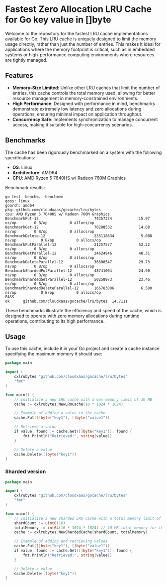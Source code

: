 # Fastest Zero Allocation LRU Cache for Go key value in []byte 

Welcome to the repository for the fastest LRU cache implementations available for Go. This LRU cache is uniquely designed to limit the memory usage directly, rather than just the number of entries. This makes it ideal for applications where the memory footprint is critical, such as in embedded systems or high-performance computing environments where resources are tightly managed.

## Features

- **Memory-Size Limited**: Unlike other LRU caches that limit the number of entries, this cache controls the total memory used, allowing for better resource management in memory-constrained environments.
- **High Performance**: Designed with performance in mind, benchmarks demonstrate extremely low latency and zero allocations during operations, ensuring minimal impact on application throughput.
- **Concurrency Safe**: Implements synchronization to manage concurrent access, making it suitable for high-concurrency scenarios.

## Benchmarks

The cache has been rigorously benchmarked on a system with the following specifications:
- **OS**: Linux
- **Architecture**: AMD64
- **CPU**: AMD Ryzen 5 7640HS w/ Radeon 760M Graphics

Benchmark results:
```
go test -bench=. -benchmem
goos: linux
goarch: amd64
pkg: github.com/cloudxaas/gocache/lru/bytes
cpu: AMD Ryzen 5 7640HS w/ Radeon 760M Graphics     
BenchmarkPut-12                      	74357374	        15.97 ns/op	       0 B/op	       0 allocs/op
BenchmarkGet-12                      	70288532	        14.68 ns/op	       0 B/op	       0 allocs/op
BenchmarkDelete-12                   	235118634	         5.088 ns/op	       0 B/op	       0 allocs/op
BenchmarkPutParallel-12              	21257577	        52.22 ns/op	       0 B/op	       0 allocs/op
BenchmarkGetParallel-12              	24624946	        48.31 ns/op	       0 B/op	       0 allocs/op
BenchmarkDeleteParallel-12           	36608547	        29.73 ns/op	       0 B/op	       0 allocs/op
BenchmarkShardedPutParallel-12       	48741004	        24.90 ns/op	       0 B/op	       0 allocs/op
BenchmarkShardedGetParallel-12       	50258973	        23.46 ns/op	       0 B/op	       0 allocs/op
BenchmarkShardedDeleteParallel-12    	166783006	         6.580 ns/op	       0 B/op	       0 allocs/op
PASS
ok  	github.com/cloudxaas/gocache/lru/bytes	14.711s
```

These benchmarks illustrate the efficiency and speed of the cache, which is designed to operate with zero memory allocations during runtime operations, contributing to its high performance.

## Usage

To use this cache, include it in your Go project and create a cache instance specifying the maximum memory it should use:

```go
package main

import (
    cxlrubytes "github.com/cloudxaas/gocache/lru/bytes"
    "fmt"
)

func main() {
    // Initialize a new LRU cache with a max memory limit of 10 MB
    cache := cxlrubytes.NewLRUCache(10 * 1024 * 1024)

    // Example of adding a value to the cache
    cache.Put([]byte("key1"), []byte("value1"))

    // Retrieve a value
    if value, found := cache.Get([]byte("key1")); found {
        fmt.Println("Retrieved:", string(value))
    }

    // Delete a value
    cache.Delete([]byte("key1"))
}
```


### Sharded version
```go
package main

import (
    cxlrubytes "github.com/cloudxaas/gocache/lru/bytes"
    "fmt"
)

func main() {
    // Initialize a new sharded LRU cache with a total memory limit of 10 MB across 16 shards
    shardCount := uint8(16)
    totalMemory := int64(10 * 1024 * 1024) // 10 MB total memory for the cache
    cache := cxlrubytes.NewShardedCache(shardCount, totalMemory)

    // Example of adding and retrieving values
    cache.Put([]byte("key1"), []byte("value1"))
    if value, found := cache.Get([]byte("key1")); found {
        fmt.Println("Retrieved:", string(value))
    }

    // Delete a value
    cache.Delete([]byte("key1"))
}
```
